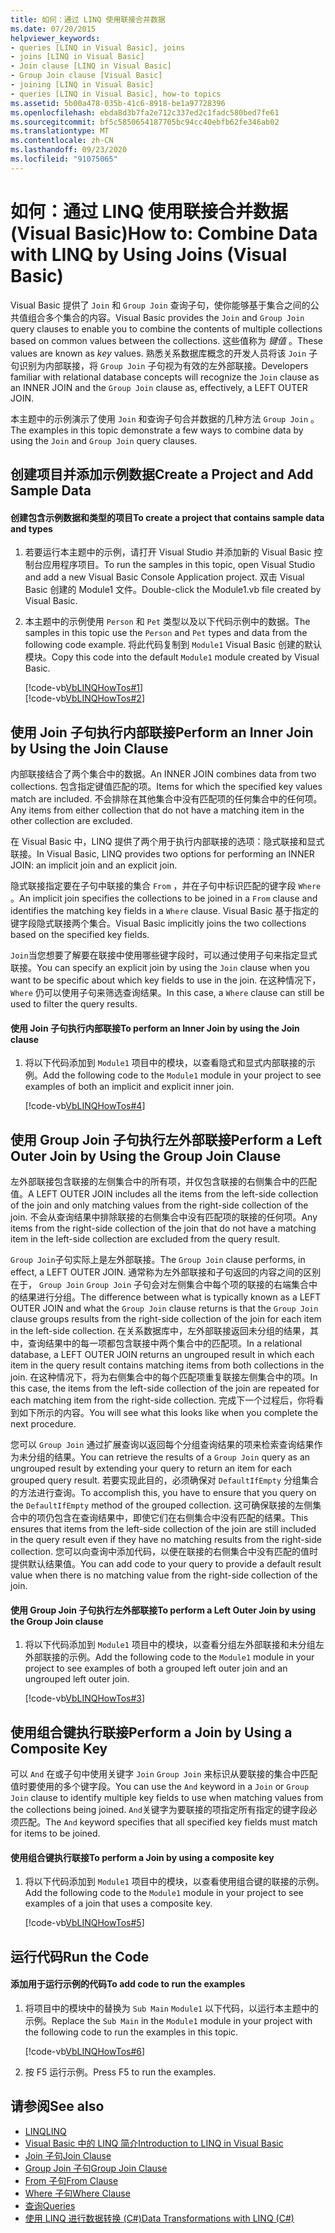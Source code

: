 ```yaml
---
title: 如何：通过 LINQ 使用联接合并数据
ms.date: 07/20/2015
helpviewer_keywords:
- queries [LINQ in Visual Basic], joins
- joins [LINQ in Visual Basic]
- Join clause [LINQ in Visual Basic]
- Group Join clause [Visual Basic]
- joining [LINQ in Visual Basic]
- queries [LINQ in Visual Basic], how-to topics
ms.assetid: 5b00a478-035b-41c6-8918-be1a97728396
ms.openlocfilehash: ebda8d3b7fa2e712c337ed2c1fadc580bed7fe61
ms.sourcegitcommit: bf5c5850654187705bc94cc40ebfb62fe346ab02
ms.translationtype: MT
ms.contentlocale: zh-CN
ms.lasthandoff: 09/23/2020
ms.locfileid: "91075065"
---
```

# <a name="how-to-combine-data-with-linq-by-using-joins-visual-basic"></a><span data-ttu-id="4388a-102">如何：通过 LINQ 使用联接合并数据 (Visual Basic)</span><span class="sxs-lookup"><span data-stu-id="4388a-102">How to: Combine Data with LINQ by Using Joins (Visual Basic)</span></span>

<span data-ttu-id="4388a-103">Visual Basic 提供了 `Join` 和 `Group Join` 查询子句，使你能够基于集合之间的公共值组合多个集合的内容。</span><span class="sxs-lookup"><span data-stu-id="4388a-103">Visual Basic provides the `Join` and `Group Join` query clauses to enable you to combine the contents of multiple collections based on common values between the collections.</span></span> <span data-ttu-id="4388a-104">这些值称为 *键值* 。</span><span class="sxs-lookup"><span data-stu-id="4388a-104">These values are known as *key* values.</span></span> <span data-ttu-id="4388a-105">熟悉关系数据库概念的开发人员将该 `Join` 子句识别为内部联接，将 `Group Join` 子句视为有效的左外部联接。</span><span class="sxs-lookup"><span data-stu-id="4388a-105">Developers familiar with relational database concepts will recognize the `Join` clause as an INNER JOIN and the `Group Join` clause as, effectively, a LEFT OUTER JOIN.</span></span>  
  
 <span data-ttu-id="4388a-106">本主题中的示例演示了使用 `Join` 和查询子句合并数据的几种方法 `Group Join` 。</span><span class="sxs-lookup"><span data-stu-id="4388a-106">The examples in this topic demonstrate a few ways to combine data by using the `Join` and `Group Join` query clauses.</span></span>  
  
## <a name="create-a-project-and-add-sample-data"></a><span data-ttu-id="4388a-107">创建项目并添加示例数据</span><span class="sxs-lookup"><span data-stu-id="4388a-107">Create a Project and Add Sample Data</span></span>  
  
#### <a name="to-create-a-project-that-contains-sample-data-and-types"></a><span data-ttu-id="4388a-108">创建包含示例数据和类型的项目</span><span class="sxs-lookup"><span data-stu-id="4388a-108">To create a project that contains sample data and types</span></span>  
  
1. <span data-ttu-id="4388a-109">若要运行本主题中的示例，请打开 Visual Studio 并添加新的 Visual Basic 控制台应用程序项目。</span><span class="sxs-lookup"><span data-stu-id="4388a-109">To run the samples in this topic, open Visual Studio and add a new Visual Basic Console Application project.</span></span> <span data-ttu-id="4388a-110">双击 Visual Basic 创建的 Module1 文件。</span><span class="sxs-lookup"><span data-stu-id="4388a-110">Double-click the Module1.vb file created by Visual Basic.</span></span>  
  
2. <span data-ttu-id="4388a-111">本主题中的示例使用 `Person` 和 `Pet` 类型以及以下代码示例中的数据。</span><span class="sxs-lookup"><span data-stu-id="4388a-111">The samples in this topic use the `Person` and `Pet` types and data from the following code example.</span></span> <span data-ttu-id="4388a-112">将此代码复制到 `Module1` Visual Basic 创建的默认模块。</span><span class="sxs-lookup"><span data-stu-id="4388a-112">Copy this code into the default `Module1` module created by Visual Basic.</span></span>  
  
     [!code-vb[VbLINQHowTos#1](~/samples/snippets/visualbasic/VS_Snippets_VBCSharp/VbLINQHowTos/VB/Module1.vb#1)]  
    [!code-vb[VbLINQHowTos#2](~/samples/snippets/visualbasic/VS_Snippets_VBCSharp/VbLINQHowTos/VB/Module1.vb#2)]  
  
## <a name="perform-an-inner-join-by-using-the-join-clause"></a><span data-ttu-id="4388a-113">使用 Join 子句执行内部联接</span><span class="sxs-lookup"><span data-stu-id="4388a-113">Perform an Inner Join by Using the Join Clause</span></span>  

 <span data-ttu-id="4388a-114">内部联接结合了两个集合中的数据。</span><span class="sxs-lookup"><span data-stu-id="4388a-114">An INNER JOIN combines data from two collections.</span></span> <span data-ttu-id="4388a-115">包含指定键值匹配的项。</span><span class="sxs-lookup"><span data-stu-id="4388a-115">Items for which the specified key values match are included.</span></span> <span data-ttu-id="4388a-116">不会排除在其他集合中没有匹配项的任何集合中的任何项。</span><span class="sxs-lookup"><span data-stu-id="4388a-116">Any items from either collection that do not have a matching item in the other collection are excluded.</span></span>  
  
 <span data-ttu-id="4388a-117">在 Visual Basic 中，LINQ 提供了两个用于执行内部联接的选项：隐式联接和显式联接。</span><span class="sxs-lookup"><span data-stu-id="4388a-117">In Visual Basic, LINQ provides two options for performing an INNER JOIN: an implicit join and an explicit join.</span></span>  
  
 <span data-ttu-id="4388a-118">隐式联接指定要在子句中联接的集合 `From` ，并在子句中标识匹配的键字段 `Where` 。</span><span class="sxs-lookup"><span data-stu-id="4388a-118">An implicit join specifies the collections to be joined in a `From` clause and identifies the matching key fields in a `Where` clause.</span></span> <span data-ttu-id="4388a-119">Visual Basic 基于指定的键字段隐式联接两个集合。</span><span class="sxs-lookup"><span data-stu-id="4388a-119">Visual Basic implicitly joins the two collections based on the specified key fields.</span></span>  
  
 <span data-ttu-id="4388a-120">`Join`当您想要了解要在联接中使用哪些键字段时，可以通过使用子句来指定显式联接。</span><span class="sxs-lookup"><span data-stu-id="4388a-120">You can specify an explicit join by using the `Join` clause when you want to be specific about which key fields to use in the join.</span></span> <span data-ttu-id="4388a-121">在这种情况下， `Where` 仍可以使用子句来筛选查询结果。</span><span class="sxs-lookup"><span data-stu-id="4388a-121">In this case, a `Where` clause can still be used to filter the query results.</span></span>  
  
#### <a name="to-perform-an-inner-join-by-using-the-join-clause"></a><span data-ttu-id="4388a-122">使用 Join 子句执行内部联接</span><span class="sxs-lookup"><span data-stu-id="4388a-122">To perform an Inner Join by using the Join clause</span></span>  
  
1. <span data-ttu-id="4388a-123">将以下代码添加到 `Module1` 项目中的模块，以查看隐式和显式内部联接的示例。</span><span class="sxs-lookup"><span data-stu-id="4388a-123">Add the following code to the `Module1` module in your project to see examples of both an implicit and explicit inner join.</span></span>  
  
     [!code-vb[VbLINQHowTos#4](~/samples/snippets/visualbasic/VS_Snippets_VBCSharp/VbLINQHowTos/VB/Module1.vb#4)]  
  
## <a name="perform-a-left-outer-join-by-using-the-group-join-clause"></a><span data-ttu-id="4388a-124">使用 Group Join 子句执行左外部联接</span><span class="sxs-lookup"><span data-stu-id="4388a-124">Perform a Left Outer Join by Using the Group Join Clause</span></span>  

 <span data-ttu-id="4388a-125">左外部联接包含联接的左侧集合中的所有项，并仅包含联接的右侧集合中的匹配值。</span><span class="sxs-lookup"><span data-stu-id="4388a-125">A LEFT OUTER JOIN includes all the items from the left-side collection of the join and only matching values from the right-side collection of the join.</span></span> <span data-ttu-id="4388a-126">不会从查询结果中排除联接的右侧集合中没有匹配项的联接的任何项。</span><span class="sxs-lookup"><span data-stu-id="4388a-126">Any items from the right-side collection of the join that do not have a matching item in the left-side collection are excluded from the query result.</span></span>  
  
 <span data-ttu-id="4388a-127">`Group Join`子句实际上是左外部联接。</span><span class="sxs-lookup"><span data-stu-id="4388a-127">The `Group Join` clause performs, in effect, a LEFT OUTER JOIN.</span></span> <span data-ttu-id="4388a-128">通常称为左外部联接和子句返回的内容之间的区别在于， `Group Join` `Group Join` 子句会对左侧集合中每个项的联接的右端集合中的结果进行分组。</span><span class="sxs-lookup"><span data-stu-id="4388a-128">The difference between what is typically known as a LEFT OUTER JOIN and what the `Group Join` clause returns is that the `Group Join` clause groups results from the right-side collection of the join for each item in the left-side collection.</span></span> <span data-ttu-id="4388a-129">在关系数据库中，左外部联接返回未分组的结果，其中，查询结果中的每一项都包含联接中两个集合中的匹配项。</span><span class="sxs-lookup"><span data-stu-id="4388a-129">In a relational database, a LEFT OUTER JOIN returns an ungrouped result in which each item in the query result contains matching items from both collections in the join.</span></span> <span data-ttu-id="4388a-130">在这种情况下，将为右侧集合中的每个匹配项重复联接左侧集合中的项。</span><span class="sxs-lookup"><span data-stu-id="4388a-130">In this case, the items from the left-side collection of the join are repeated for each matching item from the right-side collection.</span></span> <span data-ttu-id="4388a-131">完成下一个过程后，你将看到如下所示的内容。</span><span class="sxs-lookup"><span data-stu-id="4388a-131">You will see what this looks like when you complete the next procedure.</span></span>  
  
 <span data-ttu-id="4388a-132">您可以 `Group Join` 通过扩展查询以返回每个分组查询结果的项来检索查询结果作为未分组的结果。</span><span class="sxs-lookup"><span data-stu-id="4388a-132">You can retrieve the results of a `Group Join` query as an ungrouped result by extending your query to return an item for each grouped query result.</span></span> <span data-ttu-id="4388a-133">若要实现此目的，必须确保对 `DefaultIfEmpty` 分组集合的方法进行查询。</span><span class="sxs-lookup"><span data-stu-id="4388a-133">To accomplish this, you have to ensure that you query on the `DefaultIfEmpty` method of the grouped collection.</span></span> <span data-ttu-id="4388a-134">这可确保联接的左侧集合中的项仍包含在查询结果中，即使它们在右侧集合中没有匹配的结果。</span><span class="sxs-lookup"><span data-stu-id="4388a-134">This ensures that items from the left-side collection of the join are still included in the query result even if they have no matching results from the right-side collection.</span></span> <span data-ttu-id="4388a-135">您可以向查询中添加代码，以便在联接的右侧集合中没有匹配的值时提供默认结果值。</span><span class="sxs-lookup"><span data-stu-id="4388a-135">You can add code to your query to provide a default result value when there is no matching value from the right-side collection of the join.</span></span>  
  
#### <a name="to-perform-a-left-outer-join-by-using-the-group-join-clause"></a><span data-ttu-id="4388a-136">使用 Group Join 子句执行左外部联接</span><span class="sxs-lookup"><span data-stu-id="4388a-136">To perform a Left Outer Join by using the Group Join clause</span></span>  
  
1. <span data-ttu-id="4388a-137">将以下代码添加到 `Module1` 项目中的模块，以查看分组左外部联接和未分组左外部联接的示例。</span><span class="sxs-lookup"><span data-stu-id="4388a-137">Add the following code to the `Module1` module in your project to see examples of both a grouped left outer join and an ungrouped left outer join.</span></span>  
  
     [!code-vb[VbLINQHowTos#3](~/samples/snippets/visualbasic/VS_Snippets_VBCSharp/VbLINQHowTos/VB/Module1.vb#3)]  
  
## <a name="perform-a-join-by-using-a-composite-key"></a><span data-ttu-id="4388a-138">使用组合键执行联接</span><span class="sxs-lookup"><span data-stu-id="4388a-138">Perform a Join by Using a Composite Key</span></span>  

 <span data-ttu-id="4388a-139">可以 `And` 在或子句中使用关键字 `Join` `Group Join` 来标识从要联接的集合中匹配值时要使用的多个键字段。</span><span class="sxs-lookup"><span data-stu-id="4388a-139">You can use the `And` keyword in a `Join` or `Group Join` clause to identify multiple key fields to use when matching values from the collections being joined.</span></span> <span data-ttu-id="4388a-140">`And`关键字为要联接的项指定所有指定的键字段必须匹配。</span><span class="sxs-lookup"><span data-stu-id="4388a-140">The `And` keyword specifies that all specified key fields must match for items to be joined.</span></span>  
  
#### <a name="to-perform-a-join-by-using-a-composite-key"></a><span data-ttu-id="4388a-141">使用组合键执行联接</span><span class="sxs-lookup"><span data-stu-id="4388a-141">To perform a Join by using a composite key</span></span>  
  
1. <span data-ttu-id="4388a-142">将以下代码添加到 `Module1` 项目中的模块，以查看使用组合键的联接的示例。</span><span class="sxs-lookup"><span data-stu-id="4388a-142">Add the following code to the `Module1` module in your project to see examples of a join that uses a composite key.</span></span>  
  
     [!code-vb[VbLINQHowTos#5](~/samples/snippets/visualbasic/VS_Snippets_VBCSharp/VbLINQHowTos/VB/Module1.vb#5)]  
  
## <a name="run-the-code"></a><span data-ttu-id="4388a-143">运行代码</span><span class="sxs-lookup"><span data-stu-id="4388a-143">Run the Code</span></span>  
  
#### <a name="to-add-code-to-run-the-examples"></a><span data-ttu-id="4388a-144">添加用于运行示例的代码</span><span class="sxs-lookup"><span data-stu-id="4388a-144">To add code to run the examples</span></span>  
  
1. <span data-ttu-id="4388a-145">将项目中的模块中的替换为 `Sub Main` `Module1` 以下代码，以运行本主题中的示例。</span><span class="sxs-lookup"><span data-stu-id="4388a-145">Replace the `Sub Main` in the `Module1` module in your project with the following code to run the examples in this topic.</span></span>  
  
     [!code-vb[VbLINQHowTos#6](~/samples/snippets/visualbasic/VS_Snippets_VBCSharp/VbLINQHowTos/VB/Module1.vb#6)]  
  
2. <span data-ttu-id="4388a-146">按 F5 运行示例。</span><span class="sxs-lookup"><span data-stu-id="4388a-146">Press F5 to run the examples.</span></span>  
  
## <a name="see-also"></a><span data-ttu-id="4388a-147">请参阅</span><span class="sxs-lookup"><span data-stu-id="4388a-147">See also</span></span>

- [<span data-ttu-id="4388a-148">LINQ</span><span class="sxs-lookup"><span data-stu-id="4388a-148">LINQ</span></span>](index.md)
- [<span data-ttu-id="4388a-149">Visual Basic 中的 LINQ 简介</span><span class="sxs-lookup"><span data-stu-id="4388a-149">Introduction to LINQ in Visual Basic</span></span>](introduction-to-linq.md)
- [<span data-ttu-id="4388a-150">Join 子句</span><span class="sxs-lookup"><span data-stu-id="4388a-150">Join Clause</span></span>](../../../language-reference/queries/join-clause.md)
- [<span data-ttu-id="4388a-151">Group Join 子句</span><span class="sxs-lookup"><span data-stu-id="4388a-151">Group Join Clause</span></span>](../../../language-reference/queries/group-join-clause.md)
- [<span data-ttu-id="4388a-152">From 子句</span><span class="sxs-lookup"><span data-stu-id="4388a-152">From Clause</span></span>](../../../language-reference/queries/from-clause.md)
- [<span data-ttu-id="4388a-153">Where 子句</span><span class="sxs-lookup"><span data-stu-id="4388a-153">Where Clause</span></span>](../../../language-reference/queries/where-clause.md)
- [<span data-ttu-id="4388a-154">查询</span><span class="sxs-lookup"><span data-stu-id="4388a-154">Queries</span></span>](../../../language-reference/queries/index.md)
- [<span data-ttu-id="4388a-155">使用 LINQ 进行数据转换 (C#)</span><span class="sxs-lookup"><span data-stu-id="4388a-155">Data Transformations with LINQ (C#)</span></span>](../../../../csharp/programming-guide/concepts/linq/data-transformations-with-linq.md)
